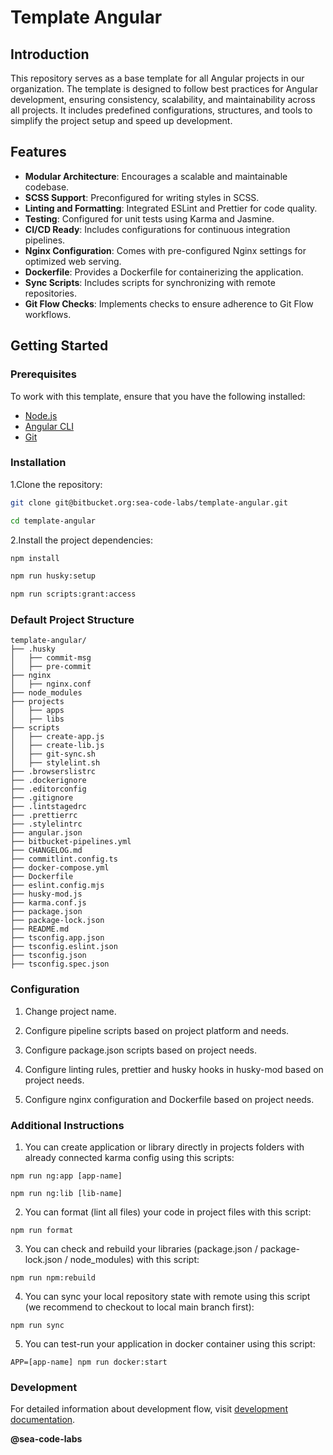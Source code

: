 # Template Angular

## Introduction

This repository serves as a base template for all Angular projects in our organization. The template is designed to follow best practices for Angular development, ensuring consistency, scalability, and maintainability across all projects. It includes predefined configurations, structures, and tools to simplify the project setup and speed up development.

## Features

- **Modular Architecture**: Encourages a scalable and maintainable codebase. 
- **SCSS Support**: Preconfigured for writing styles in SCSS.
- **Linting and Formatting**: Integrated ESLint and Prettier for code quality.
- **Testing**: Configured for unit tests using Karma and Jasmine.
- **CI/CD Ready**: Includes configurations for continuous integration pipelines.
- **Nginx Configuration**: Comes with pre-configured Nginx settings for optimized web serving.
- **Dockerfile**: Provides a Dockerfile for containerizing the application.
- **Sync Scripts**: Includes scripts for synchronizing with remote repositories.
- **Git Flow Checks**: Implements checks to ensure adherence to Git Flow workflows.

## Getting Started

### Prerequisites

To work with this template, ensure that you have the following installed:

- [Node.js](https://nodejs.org/)
- [Angular CLI](https://angular.dev/tools/cli)
- [Git](https://git-scm.com/)

### Installation

1.Clone the repository:

```bash
git clone git@bitbucket.org:sea-code-labs/template-angular.git

cd template-angular
```

2.Install the project dependencies:

```bash
npm install

npm run husky:setup

npm run scripts:grant:access
```

### Default Project Structure

```text
template-angular/
├── .husky
│   ├── commit-msg
│   ├── pre-commit
├── nginx
│   ├── nginx.conf
├── node_modules
├── projects
│   ├── apps
│   ├── libs
├── scripts
│   ├── create-app.js
│   ├── create-lib.js
│   ├── git-sync.sh
│   ├── stylelint.sh
├── .browserslistrc
├── .dockerignore
├── .editorconfig
├── .gitignore
├── .lintstagedrc
├── .prettierrc
├── .stylelintrc
├── angular.json
├── bitbucket-pipelines.yml
├── CHANGELOG.md
├── commitlint.config.ts
├── docker-compose.yml
├── Dockerfile
├── eslint.config.mjs
├── husky-mod.js
├── karma.conf.js
├── package.json
├── package-lock.json
├── README.md
├── tsconfig.app.json
├── tsconfig.eslint.json
├── tsconfig.json
├── tsconfig.spec.json
```

### Configuration

1. Change project name.

2. Configure pipeline scripts based on project platform and needs.

3. Configure package.json scripts based on project needs.

4. Configure linting rules, prettier and husky hooks in husky-mod based on project needs.

5. Configure nginx configuration and Dockerfile based on project needs.

### Additional Instructions

1. You can create application or library directly in projects folders
   with already connected karma config using this scripts:

```
npm run ng:app [app-name]

npm run ng:lib [lib-name]
```

2. You can format (lint all files) your code in project files with this script:

```
npm run format
```

3. You can check and rebuild your libraries (package.json / package-lock.json / node_modules)
   with this script:

```
npm run npm:rebuild
```

4. You can sync your local repository state with remote using this script
   (we recommend to checkout to local main branch first):

```
npm run sync
```

5. You can test-run your application in docker container using this script:

```
APP=[app-name] npm run docker:start
```

### Development

For detailed information about development flow,
visit [development documentation](https://seacodelabs.atlassian.net/wiki/external/N2UwY2NiYzBiNGVjNDkwZGFkNjFhZDgyZTFjNTBkMjg).

**@sea-code-labs**
